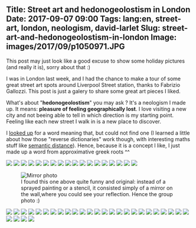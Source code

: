 Title: Street art and hedonogeolostism in London
Date: 2017-09-07 09:00
Tags: lang:en, street-art, london, neologism, david-larlet
Slug: street-art-and-hedonogeolostism-in-london
Image: images/2017/09/p1050971.JPG
---

This post may just look like a good excuse to show some holiday pictures (and really it is), sorry about that :)

I was in London last week, and I had the chance to make a tour of some great street art spots around Liverpool Street station, thanks to Fabrizio Gallozzi.
This post is just a galery to share some great art pieces I liked.

What's about "**hedonogeolostism**" you may ask ? It's a neologism I made up.
It means: **pleasure of feeling geographically lost**.
I love visiting a new city and not beeing able to tell in which direction is my starting point.
Feeling like each new street I walk in is a new place to discover.

I [looked up](https://www.onelook.com/thesaurus/?s=pleasure%20of%20feeling%20geographically%20lost) for a word meaning that, but could not find one
(I learned a little about how those "reverse dictionaries" work though, with interesting maths stuff like [semantic distance](https://en.wikipedia.org/wiki/Semantic_similarity)).
Hence, because it is a concept I like, I just made up a word from approximative greek roots ^^

<img loading="lazy" src="images/2017/09/p1050890.JPG">

<img loading="lazy" src="images/2017/09/p1050889.JPG">

<img loading="lazy" src="images/2017/09/p1050891.JPG">

<img loading="lazy" src="images/2017/09/p1050896.JPG">

<img loading="lazy" src="images/2017/09/p1050901.JPG">

<img loading="lazy" src="images/2017/09/p1050903.JPG">

<img loading="lazy" src="images/2017/09/p1050904.JPG">

<img loading="lazy" src="images/2017/09/p1050906.JPG">

<img loading="lazy" src="images/2017/09/p1050908.JPG">

<img loading="lazy" src="images/2017/09/p1050912.JPG">

<img loading="lazy" src="images/2017/09/p1050915.JPG">

<img loading="lazy" src="images/2017/09/p1050917.JPG">

<img loading="lazy" src="images/2017/09/p1050921.JPG">

<img loading="lazy" src="images/2017/09/p1050922.JPG">

<img loading="lazy" src="images/2017/09/p1050923.JPG">

<img loading="lazy" src="images/2017/09/p1050926.JPG">

<img loading="lazy" src="images/2017/09/p1050927.JPG">

<img loading="lazy" src="images/2017/09/p1050928.JPG">

<figure role="group">
    <img loading="lazy" alt="Mirror photo" src="images/2017/09/p1050929.JPG">
    <figcaption>I found this one above quite funny and original: instead of a sprayed painting or a stencil,
    it consisted simply of a mirror on the wall,where you could see your reflection. Hence the group photo :)</figcaption>
</figure>

<img loading="lazy" src="images/2017/09/p1050930.JPG">

<img loading="lazy" src="images/2017/09/p1050937.JPG">

<img loading="lazy" src="images/2017/09/p1050942.JPG">

<img loading="lazy" src="images/2017/09/p1050953.JPG">

<img loading="lazy" src="images/2017/09/p1050963.JPG">

<img loading="lazy" src="images/2017/09/p1050965.JPG">

<img loading="lazy" src="images/2017/09/p1050966.JPG">

<img loading="lazy" src="images/2017/09/p1050967.JPG">

<img loading="lazy" src="images/2017/09/p1050968.JPG">

<img loading="lazy" src="images/2017/09/p1050970.JPG">

<img loading="lazy" src="images/2017/09/p1050971.JPG">

<img loading="lazy" src="images/2017/09/p1050972.JPG">

<img loading="lazy" src="images/2017/09/p1050974.JPG">

<img loading="lazy" src="images/2017/09/p1050976.JPG">

<img loading="lazy" src="images/2017/09/p1050977.JPG">

<img loading="lazy" src="images/2017/09/p1050978.JPG">

<img loading="lazy" src="images/2017/09/p1050979.JPG">

<img loading="lazy" src="images/2017/09/p1050980.JPG">

<img loading="lazy" src="images/2017/09/p1050981.JPG">

<img loading="lazy" src="images/2017/09/p1050982.JPG">

<img loading="lazy" src="images/2017/09/p1050983.JPG">

<img loading="lazy" src="images/2017/09/p1050984.JPG">

<img loading="lazy" src="images/2017/09/p1050988.JPG">

<img loading="lazy" src="images/2017/09/p1050990.JPG">

<img loading="lazy" src="images/2017/09/p1050991.JPG">

<img loading="lazy" src="images/2017/09/p1050994.JPG">

<img loading="lazy" src="images/2017/09/p1050996.JPG">

<img loading="lazy" src="images/2017/09/p1050997.JPG">

<img loading="lazy" src="images/2017/09/p1050998.JPG">


<style>
img { max-height: 80vh; }
</style>

